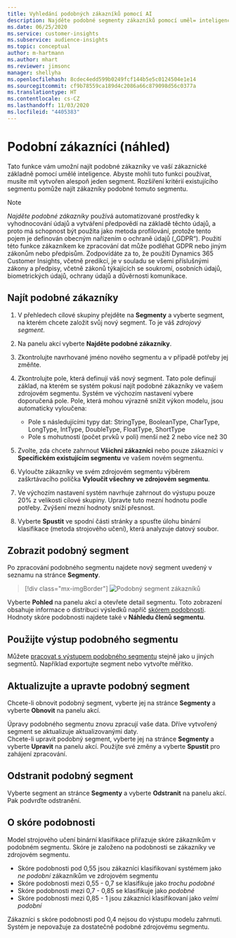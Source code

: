 ```yaml
---
title: Vyhledání podobných zákazníků pomocí AI
description: Najděte podobné segmenty zákazníků pomocí uměl= inteligence.
ms.date: 06/25/2020
ms.service: customer-insights
ms.subservice: audience-insights
ms.topic: conceptual
author: m-hartmann
ms.author: mhart
ms.reviewer: jimsonc
manager: shellyha
ms.openlocfilehash: 8cdec4edd599b0249fcf144b5e5c0124504e1e14
ms.sourcegitcommit: cf9b78559ca189d4c2086a66c879098d56c0377a
ms.translationtype: HT
ms.contentlocale: cs-CZ
ms.lasthandoff: 11/03/2020
ms.locfileid: "4405383"
---
```

# <a name="similar-customers-preview"></a>Podobní zákazníci (náhled)

Tato funkce vám umožní najít podobné zákazníky ve vaší zákaznické základně pomocí umělé inteligence. Abyste mohli tuto funkci používat, musíte mít vytvořen alespoň jeden segment. Rozšíření kritérií existujícího segmentu pomůže najít zákazníky podobné tomuto segmentu.

> [!NOTE]
> *Najděte podobné zákazníky* používá automatizované prostředky k vyhodnocování údajů a vytváření předpovědí na základě těchto údajů, a proto má schopnost být použita jako metoda profilování, protože tento pojem je definován obecným nařízením o ochraně údajů („GDPR“). Použití této funkce zákazníkem ke zpracování dat může podléhat GDPR nebo jiným zákonům nebo předpisům. Zodpovídáte za to, že použití Dynamics 365 Customer Insights, včetně predikcí, je v souladu se všemi příslušnými zákony a předpisy, včetně zákonů týkajících se soukromí, osobních údajů, biometrických údajů, ochrany údajů a důvěrnosti komunikace.

## <a name="finding-similar-customers"></a>Najít podobné zákazníky

1. V přehledech cílové skupiny přejděte na **Segmenty** a vyberte segment, na kterém chcete založit svůj nový segment. To je váš *zdrojový segment*.

1. Na panelu akcí vyberte **Najděte podobné zákazníky**.

1. Zkontrolujte navrhované jméno nového segmentu a v případě potřeby jej změňte.

1. Zkontrolujte pole, která definují váš nový segment. Tato pole definují základ, na kterém se systém pokusí najít podobné zákazníky ve vašem zdrojovém segmentu. Systém ve výchozím nastavení vybere doporučená pole.
  Pole, která mohou výrazně snížit výkon modelu, jsou automaticky vyloučena:
  
   - Pole s následujícími typy dat: StringType, BooleanType, CharType, LongType, IntType, DoubleType, FloatType, ShortType
   - Pole s mohutností (počet prvků v poli) menší než 2 nebo více než 30

1. Zvolte, zda chcete zahrnout **Všichni zákazníci** nebo pouze zákazníci v **Specifickém existujícím segmentu** ve vašem novém segmentu.

1. Vyloučte zákazníky ve svém zdrojovém segmentu výběrem zaškrtávacího políčka **Vyloučit všechny ve zdrojovém segmentu**.

1. Ve výchozím nastavení systém navrhuje zahrnout do výstupu pouze 20% z velikosti cílové skupiny. Upravte tuto mezní hodnotu podle potřeby. Zvýšení mezní hodnoty sníží přesnost.

1. Vyberte **Spustit** ve spodní části stránky a spusťte úlohu binární klasifikace (metoda strojového učení), která analyzuje datový soubor.

## <a name="view-the-similar-segment"></a>Zobrazit podobný segment

Po zpracování podobného segmentu najdete nový segment uvedený v seznamu na stránce **Segmenty**.

> [!div class="mx-imgBorder"]
> ![Podobný segment zákazníků](media/expanded-segment.png "Podobný segment zákazníků")

Vyberte **Pohled** na panelu akcí a otevřete detail segmentu. Toto zobrazení obsahuje informace o distribuci výsledků napříč [skórem podobnosti](#about-similarity-scores). Hodnoty skóre podobnosti najdete také v **Náhledu členů segmentu**.

## <a name="use-the-output-of-a-similar-segment"></a>Použijte výstup podobného segmentu

Můžete [pracovat s výstupem podobného segmentu](segments.md) stejně jako u jiných segmentů. Například exportujte segment nebo vytvořte měřítko.

## <a name="refresh-and-edit-a-similar-segment"></a>Aktualizujte a upravte podobný segment

Chcete-li obnovit podobný segment, vyberte jej na stránce **Segmenty** a vyberte **Obnovit** na panelu akcí.

Úpravy podobného segmentu znovu zpracují vaše data. Dříve vytvořený segment se aktualizuje aktualizovanými daty.    
Chcete-li upravit podobný segment, vyberte jej na stránce **Segmenty** a vyberte **Upravit** na panelu akcí. Použijte své změny a vyberte **Spustit** pro zahájení zpracování.

## <a name="delete-a-similar-segment"></a>Odstranit podobný segment

Vyberte segment an stránce **Segmenty** a vyberte **Odstranit** na panelu akcí. Pak podvrďte odstranění.

## <a name="about-similarity-scores"></a>O skóre podobnosti

Model strojového učení binární klasifikace přiřazuje skóre zákazníkům v podobném segmentu. Skóre je založeno na podobnosti se zákazníky ve zdrojovém segmentu.

- Skóre podobnosti pod 0,55 jsou zákazníci klasifikovaní systémem jako *ne podobní* zákazníkům ve zdrojovém segmentu
- Skóre podobnosti mezi 0,55 - 0,7 se klasifikuje jako *trochu podobné*
- Skóre podobnosti mezi 0,7 - 0,85 se klasifikuje jako *podobné*
- Skóre podobnosti mezi 0,85 - 1 jsou zákazníci klasifikovaní jako *velmi podobní*

Zákazníci s skóre podobnosti pod 0,4 nejsou do výstupu modelu zahrnuti. Systém je nepovažuje za dostatečně podobné zdrojovému segmentu.
